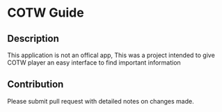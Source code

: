 # COTW Guide

## Description
This application is not an offical app, This was a project intended to give COTW player an easy interface to find important information

## Contribution
Please submit pull request with detailed notes on changes made.